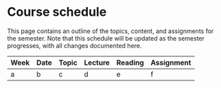 # Course schedule

This page contains an outline of the topics, content, and assignments for the semester. Note that this schedule will be updated as the semester progresses, with all changes documented here.


| Week | Date | Topic  | Lecture    | Reading        | Assignment
| ---  | ---  | ---    | ---        | ---            | ---
a      | b    | c      | d          | e              | f
